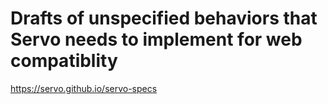 # Drafts of unspecified behaviors that Servo needs to implement for web compatiblity

<https://servo.github.io/servo-specs>

